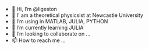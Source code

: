 - 👋 Hi, I’m @ligeston
- 👀 I' am a theoretical physicsist at Newcastle University
- 👀 I’m using in MATLAB, JULIA, PYTHON
- 🌱 I’m currently learning JULIA
- 💞️ I’m looking to collaborate on ...
- 📫 How to reach me ...

<!---
ligeston/ligeston is a ✨ special ✨ repository because its `README.md` (this file) appears on your GitHub profile.
You can click the Preview link to take a look at your changes.
--->
